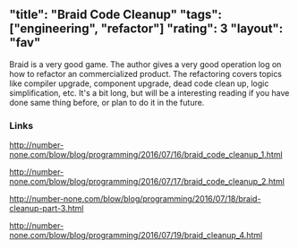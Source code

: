 "title": "Braid Code Cleanup"
"tags": ["engineering", "refactor"]
"rating": 3
"layout": "fav"
---

Braid is a very good game. The author gives a very good operation log on how to refactor an commercialized product. The refactoring covers topics like compiler upgrade, component upgrade, dead code clean up, logic simplification, etc. It's a bit long, but will be a interesting reading if you have done same thing before, or plan to do it in the future.

### Links

http://number-none.com/blow/blog/programming/2016/07/16/braid_code_cleanup_1.html

http://number-none.com/blow/blog/programming/2016/07/17/braid_code_cleanup_2.html

http://number-none.com/blow/blog/programming/2016/07/18/braid-cleanup-part-3.html

http://number-none.com/blow/blog/programming/2016/07/19/braid_cleanup_4.html
